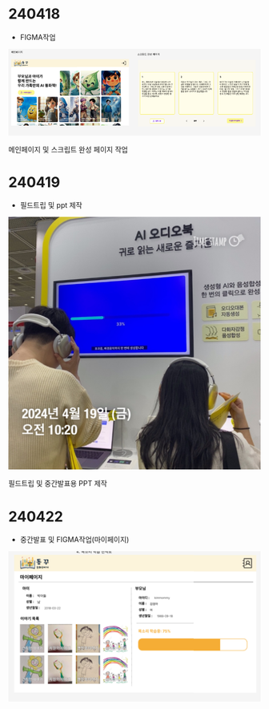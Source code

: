 # 240418
- FIGMA작업

 ![figma작업.PNG](./figma작업.PNG)

메인페이지 및 스크립트 완성 페이지 작업

# 240419
- 필드트립 및 ppt 제작

![필드트립.jpg](./필드트립.jpg)

필드트립 및 중간발표용 PPT 제작

# 240422
- 중간발표 및 FIGMA작업(마이페이지)

![마이페이지.PNG](./마이페이지.PNG)

